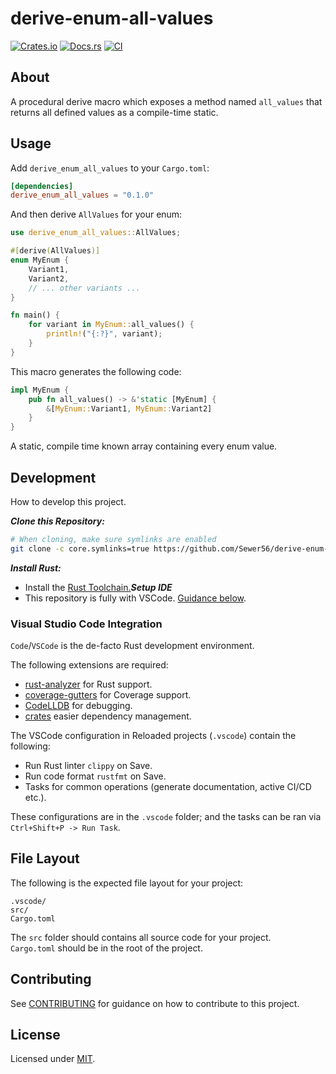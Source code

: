 # derive-enum-all-values

[![Crates.io](https://img.shields.io/crates/v/derive-enum-all-values.svg)](https://crates.io/crates/derive-enum-all-values)
[![Docs.rs](https://docs.rs/derive-enum-all-values/badge.svg)](https://docs.rs/derive-enum-all-values)
[![CI](https://github.com/Sewer56/derive-enum-all-values/workflows/CI/badge.svg)](https://github.com/Sewer56/derive-enum-all-values/actions)

## About

A procedural derive macro which exposes a method named `all_values` that returns all defined values as a compile-time static.

## Usage

Add `derive_enum_all_values` to your `Cargo.toml`:

```toml
[dependencies]
derive_enum_all_values = "0.1.0"
```

And then derive `AllValues` for your enum:

```rust
use derive_enum_all_values::AllValues;

#[derive(AllValues)]
enum MyEnum {
    Variant1,
    Variant2,
    // ... other variants ...
}

fn main() {
    for variant in MyEnum::all_values() {
        println!("{:?}", variant);
    }
}
```

This macro generates the following code:

```rust
impl MyEnum {
    pub fn all_values() -> &'static [MyEnum] {
        &[MyEnum::Variant1, MyEnum::Variant2]
    }
}
```

A static, compile time known array containing every enum value.

## Development

How to develop this project.

***Clone this Repository:***
```bash
# When cloning, make sure symlinks are enabled
git clone -c core.symlinks=true https://github.com/Sewer56/derive-enum-all-values.git
```

***Install Rust:***
- Install the [Rust Toolchain.][rust-toolchain]***Setup IDE***
- This repository is fully with VSCode. [Guidance below](#visual-studio-code-integration).

### Visual Studio Code Integration

`Code`/`VSCode` is the de-facto Rust development environment.  

The following extensions are required:  
- [rust-analyzer][rust-analyzer] for Rust support.  
- [coverage-gutters][coverage-gutters] for Coverage support.  
- [CodeLLDB][codelldb] for debugging.  
- [crates](https://marketplace.visualstudio.com/items?itemName=serayuzgur.crates) easier dependency management.  

The VSCode configuration in Reloaded projects (`.vscode`) contain the following:  
- Run Rust linter `clippy` on Save.  
- Run code format `rustfmt` on Save.  
- Tasks for common operations (generate documentation, active CI/CD etc.).  

These configurations are in the `.vscode` folder; and the tasks can be ran via `Ctrl+Shift+P -> Run Task`.  

## File Layout

The following is the expected file layout for your project:

```
.vscode/
src/
Cargo.toml
```

The `src` folder should contains all source code for your project.  
`Cargo.toml` should be in the root of the project.  

## Contributing

See [CONTRIBUTING](CONTRIBUTING.MD) for guidance on how to contribute to this project.  

## License

Licensed under [MIT](./LICENSE).  

[codelldb]: https://marketplace.visualstudio.com/items?itemName=vadimcn.vscode-lldb
[coverage-gutters]: https://marketplace.visualstudio.com/items?itemName=ryanluker.vscode-coverage-gutters
[rust-analyzer]: https://marketplace.visualstudio.com/items?itemName=rust-lang.rust-analyzer
[rust-toolchain]: https://www.rust-lang.org/tools/install